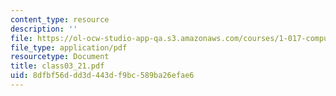 ```yaml
---
content_type: resource
description: ''
file: https://ol-ocw-studio-app-qa.s3.amazonaws.com/courses/1-017-computing-and-data-analysis-for-environmental-applications-fall-2003/8dfbf56ddd3d443df9bc589ba26efae6_class03_21.pdf
file_type: application/pdf
resourcetype: Document
title: class03_21.pdf
uid: 8dfbf56d-dd3d-443d-f9bc-589ba26efae6
---
```

